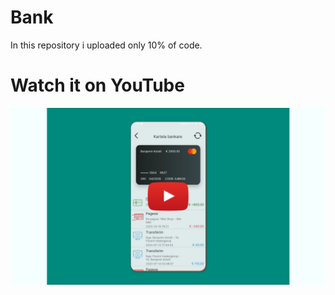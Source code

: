 # Bank
In this repository i uploaded only 10% of code.

# Watch it on YouTube 
[![IMAGE ALT TEXT HERE](https://github.com/rikirrulla/Bank/blob/master/bank.png)](https://www.youtube.com/watch?v=UIauZbyNai4)

